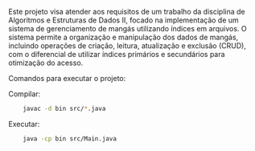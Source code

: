 Este projeto visa atender aos requisitos de um trabalho da disciplina de Algoritmos e Estruturas de Dados II, focado na implementação de um sistema de gerenciamento de mangás utilizando índices em arquivos. O sistema permite a organização e manipulação dos dados de mangás, incluindo operações de criação, leitura, atualização e exclusão (CRUD), com o diferencial de utilizar índices primários e secundários para otimização do acesso.

Comandos para executar o projeto:

Compilar:

```bash
    javac -d bin src/*.java
```

Executar:

```bash
    java -cp bin src/Main.java
```